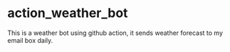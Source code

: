 # action_weather_bot
This is a weather bot using github action, it sends weather forecast to my email box daily.
